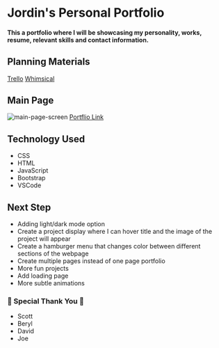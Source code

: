 # Jordin's Personal Portfolio
#### This a portfolio where I will be showcasing my personality, works, resume, relevant skills and contact information.
## Planning Materials
[Trello](https://trello.com/b/m52YIqGs/portfolio)
[Whimsical](https://whimsical.com/jordin-huang-portfolio-N9jhST83eGwFExJoYdApP6)

## Main Page
![main-page-screen](https://user-images.githubusercontent.com/87043491/173003609-bea87155-79c2-4671-aae7-21633c64edab.png)
[Portflio Link](https://jordinhuang.netlify.app/)

## Technology Used 
- CSS
- HTML
- JavaScript
- Bootstrap
- VSCode

## Next Step 
* Adding light/dark mode option
* Create a project display where I can hover title and the image of the project will appear 
* Create a hamburger menu that changes color between different sections of the webpage
* Create multiple pages instead of one page portfolio
* More fun projects
* Add loading page
* More subtle animations

### 🥰 Special Thank You 🥰
* Scott
* Beryl
* David
* Joe
